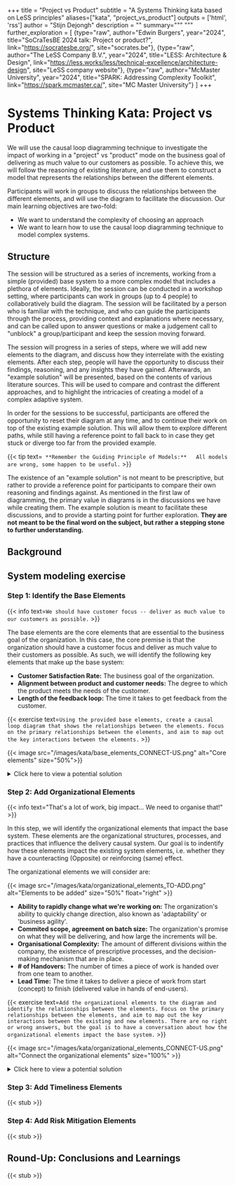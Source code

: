 +++
title = "Project vs Product"
subtitle = "A Systems Thinking kata based on LeSS principles"
aliases=["kata", "project_vs_product"]
outputs = ['html', 'rss']
author = "Stijn Dejongh"
description = ""
summary="""
"""
further_exploration = [
  {type="raw", author="Edwin Burgers", year="2024", title="SoCraTesBE 2024 talk: Project or product?", link="https://socratesbe.org/", site="socrates.be"},
  {type="raw", author="The LeSS Company B.V.", year="2024", title="LESS: Architecture & Design", link="https://less.works/less/technical-excellence/architecture-design", site="LeSS company website"},
  {type="raw", author="McMaster University", year="2024", title="SPARK: Addressing Complexity Toolkit", link="https://spark.mcmaster.ca/", site="MC Master University"}
]
+++

# Systems Thinking Kata: Project vs Product

We will use the causal loop diagramming technique to investigate the impact of working in a "project" vs "product" mode on the business goal of
delivering as much value to our customers as possible. To achieve this, we will follow the reasoning of existing literature, and use them to
construct a model that represents the relationships between the different elements.

Participants will work in groups to discuss the relationships between the different elements, and will use the diagram to facilitate the
discussion. Our main learning objectives are two-fold:

* We want to understand the complexity of choosing an approach
* We want to learn how to use the causal loop diagramming technique to model complex systems.

## Structure

The session will be structured as a series of increments, working from a simple (provided) base system to a more complex model that includes a
plethora of elements. Ideally, the session can be conducted in a workshop setting, where participants can work in groups (up to 4 people) to
collaboratively build the diagram. The session will be facilitated by a person who is familiar with the technique, and who can guide the
participants through the process, providing context and explanations where necessary, and can be called upon to answer questions or make a judgement
call to "unblock" a group/participant and keep the session moving forward.

The session will progress in a series of steps, where we will add new elements to the diagram, and discuss how they interrelate with the existing
elements. After each step, people will have the opportunity to discuss their findings, reasoning, and any insights they have gained.
Afterwards, an "example solution" will be presented, based on the contents of various literature sources.
This will be used to compare and contrast the different approaches, and to highlight the intricacies of creating a model of a complex adaptive system.

In order for the sessions to be successful, participants are offered the opportunity to reset their diagram at any time, and to continue their
work on top of the existing example solution. This will allow them to explore different paths, while still having a reference point to fall back
to in case they get stuck or diverge too far from the provided example.

{{< tip text=`
**Remember the Guiding Principle of Models:**  
All models are wrong, some happen to be useful.` >}}

The existence of an "example solution" is not meant to be prescriptive, but rather to provide a reference point for participants to compare
their own reasoning and findings against. As mentioned in the first law of diagramming, the primary value in diagrams is in the discussions we
have while creating them. The example solution is meant to facilitate these discussions, and to provide a starting point for further exploration.
**They are not meant to be the final word on the subject, but rather a stepping stone to further understanding.**

## Background

## System modeling exercise

### **Step 1:** Identify the Base Elements

{{< info text=`We should have customer focus -- deliver as much value to our customers as possible.` >}}


The base elements are the core elements that are essential to the business goal of the organization. In this case, the core premise is that the
organization should have a customer focus and deliver as much value to their customers as possible. As such, we will identify the following key
elements that make up the base system:


* **Customer Satisfaction Rate:** The business goal of the organization.
* **Alignment between product and customer needs:** The degree to which the product meets the needs of the customer.
* **Length of the feedback loop:** The time it takes to get feedback from the customer.

{{< exercise text=`
Using the provided base elements, create a causal loop diagram that shows the relationships between the
elements. Focus on the primary relationships between the elements, and aim to map out the key interactions between the elements.
` >}}

{{< image src="/images/kata/base_elements_CONNECT-US.png" alt="Core elements" size="50%">}}

<details class="content pattern related">
<summary>Click here to view a potential solution</summary>

{{< image src="/images/kata/value_delivery-PART_1.png" alt="Core elements" >}}
</details>

### **Step 2:** Add Organizational Elements

{{< info text="That's a lot of work, big impact... We need to organise that!" >}}

In this step, we will identify the organizational elements that impact the base system.
These elements are the organizational structures, processes, and practices that influence the delivery causal system.
Our goal is to indentify how these elements impact the existing system elements, i.e. whether they have a counteracting (Opposite) or
reinforcing (same) effect.


The organizational elements we will consider are:

{{< image src="/images/kata/organizational_elements_TO-ADD.png" alt="Elements to be added" size="50%" float="right" >}}

* **Ability to rapidly change what we're working on:** The organization's ability to quickly change direction, also known as 'adaptability' or
  'business agility'.
* **Commited scope, agreement on batch size:** The organization's promise on what they will be delivering, and how large the increments will be.
* **Organisational Complexity:** The amount of different divisions within the company, the existence of prescriptive processes, and the
  decision-making mechanism that are in place.
* **# of Handovers:** The number of times a piece of work is handed over from one team to another.
* **Lead Time:** The time it takes to deliver a piece of work from start (concept) to finish (delivered value in hands of end-users).


{{< exercise text=`
Add the organizational elements to the diagram and identify the relationships between the elements.
Focus on the primary relationships between the elements, and aim to map out the key interactions between the existing and new elements.
There are no right or wrong answers, but the goal is to have a conversation about how the organizational elements impact the base system.
` >}}

{{< image src="/images/kata/organizational_elements_CONNECT-US.png" alt="Connect the organizational elements" size="100%" >}}


<details class="content pattern related">
<summary>Click here to view a potential solution</summary>

{{< image src="/images/kata/organizational_elements_CONNECTED.png" alt="Connected the organizational elements">}}
</details>



### **Step 3:** Add Timeliness Elements

{{< stub >}}

### **Step 4:** Add Risk Mitigation Elements

{{< stub >}}

## **Round-Up:** Conclusions and Learnings

{{< stub >}}